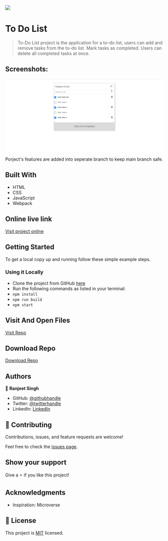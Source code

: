 ![](https://img.shields.io/badge/thecodechaser-blueviolet)

# To Do List

> To-Do List project is the application for a to-do list, users can add and remove tasks from the to-do list. Mark tasks as completed. Users can delete all completed tasks at once.

## Screenshots:

![screenshot](./src/images/Screenshot1.png)

Porject's features are added into seperate branch to keep main branch safe.

## Built With

- HTML
- CSS
- JavaScript
- Webpack

## Online live link

[Visit project online](https://thecodechaser.github.io/todo-list/dist/)

## Getting Started

To get a local copy up and running follow these simple example steps.

### Using it Locally
- Clone the project from GitHub [here](git@github.com:thecodechaser/todo-list.git)
- Run the following commands as listed in your terminal:
- `npm install`
- `npm run build`
- `npm start`

## Visit And Open Files

[Visit Repo](https://github.com/thecodechaser/todo-list)

## Download Repo

[Download Repo](https://github.com/thecodechaser/todo-list/archive/refs/heads/main.zip)

## Authors

👤 **Ranjeet Singh**

- GitHub: [@githubhandle](https://github.com/thecodechaser)
- Twitter: [@twitterhandle](https://twitter.com/thecodechaser)
- LinkedIn: [LinkedIn](https://linkedin.com/in/thecodechaser)

## 🤝 Contributing

Contributions, issues, and feature requests are welcome!

Feel free to check the [issues page](https://github.com/thecodechaser/todo-list/issues).

## Show your support

Give a ⭐️ if you like this project!

## Acknowledgments

- Inspiration: Microverse

## 📝 License

This project is [MIT](./MIT.md) licensed.
